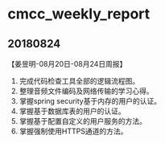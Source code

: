 # cmcc_weekly_report

## 20180824

【姜昱明-08月20日-08月24日周报】
1. 完成代码检查工具全部的逻辑流程图。
2. 整理音频文件编码及网络传输的学习心得。
3. 掌握spring security基于内存的用户的认证。
4. 掌握基于数据库表的用户的认证。
5. 掌握基于配置自定义的用户服务的方法。
6. 掌握强制使用HTTPS通道的方法。
